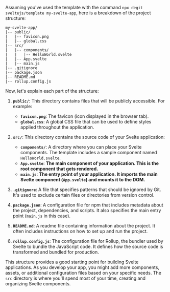 
Assuming you've used the template with the command `npx degit sveltejs/template my-svelte-app`, here is a breakdown of the project structure:

```
my-svelte-app/
|-- public/
|   |-- favicon.png
|   |-- global.css
|-- src/
|   |-- components/
|   |   |-- HelloWorld.svelte
|   |-- App.svelte
|   |-- main.js
|-- .gitignore
|-- package.json
|-- README.md
|-- rollup.config.js
```

Now, let's explain each part of the structure:

1. **`public/`**: This directory contains files that will be publicly accessible. For example:
   - **`favicon.png`**: The favicon (icon displayed in the browser tab).
   - **`global.css`**: A global CSS file that can be used to define styles applied throughout the application.

2. **`src/`**: This directory contains the source code of your Svelte application:
   - **`components/`**: A directory where you can place your Svelte components. The template includes a sample component named `HelloWorld.svelte`.
   - **`App.svelte`**: **The main component of your application. This is the root component that gets rendered.**
   - **`main.js`**: **The entry point of your application. It imports the main Svelte component (`App.svelte`) and mounts it to the DOM.**

3. **`.gitignore`**: A file that specifies patterns that should be ignored by Git. It's used to exclude certain files or directories from version control.

4. **`package.json`**: A configuration file for npm that includes metadata about the project, dependencies, and scripts. It also specifies the main entry point (`main.js` in this case).

5. **`README.md`**: A readme file containing information about the project. It often includes instructions on how to set up and run the project.

6. **`rollup.config.js`**: The configuration file for Rollup, the bundler used by Svelte to bundle the JavaScript code. It defines how the source code is transformed and bundled for production.

This structure provides a good starting point for building Svelte applications. As you develop your app, you might add more components, assets, or additional configuration files based on your specific needs. The `src` directory is where you'll spend most of your time, creating and organizing Svelte components.
